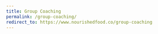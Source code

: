 ```yaml
---
title: Group Coaching
permalink: /group-coaching/
redirect_to: https://www.nourishedfood.co/group-coaching
---
```

